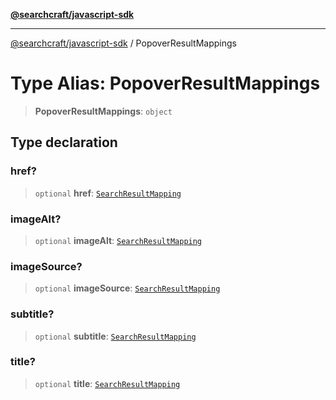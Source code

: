 [**@searchcraft/javascript-sdk**](https://docs.searchcraft.io/reference/sdk/js-vanilla/README.md)

***

[@searchcraft/javascript-sdk](https://docs.searchcraft.io/reference/sdk/js-vanilla/globals.md) / PopoverResultMappings

# Type Alias: PopoverResultMappings

> **PopoverResultMappings**: `object`

## Type declaration

### href?

> `optional` **href**: [`SearchResultMapping`](https://docs.searchcraft.io/reference/sdk/js-vanilla/type-aliases/SearchResultMapping.md)

### imageAlt?

> `optional` **imageAlt**: [`SearchResultMapping`](https://docs.searchcraft.io/reference/sdk/js-vanilla/type-aliases/SearchResultMapping.md)

### imageSource?

> `optional` **imageSource**: [`SearchResultMapping`](https://docs.searchcraft.io/reference/sdk/js-vanilla/type-aliases/SearchResultMapping.md)

### subtitle?

> `optional` **subtitle**: [`SearchResultMapping`](https://docs.searchcraft.io/reference/sdk/js-vanilla/type-aliases/SearchResultMapping.md)

### title?

> `optional` **title**: [`SearchResultMapping`](https://docs.searchcraft.io/reference/sdk/js-vanilla/type-aliases/SearchResultMapping.md)
